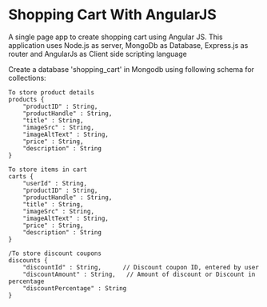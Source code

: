 # Shopping Cart With AngularJS

A single page app to create shopping cart using Angular JS. This application uses Node.js as server, MongoDb as Database, Express.js as router and AngularJs as Client side scripting language

Create a database 'shopping_cart' in Mongodb using following schema for collections:
```
To store product details
products {
    "productID" : String,
    "productHandle" : String,
    "title" : String,
    "imageSrc" : String,
    "imageAltText" : String,
    "price" : String,
    "description" : String
}

To store items in cart
carts {
    "userId" : String,
    "productID" : String,
    "productHandle" : String,
    "title" : String,
    "imageSrc" : String,
    "imageAltText" : String,
    "price" : String,
    "description" : String
}

/To store discount coupons
discounts {
    "discountId" : String,      // Discount coupon ID, entered by user
    "discountAmount" : String,   // Amount of discount or Discount in percentage
    "discountPercentage" : String
}
```
